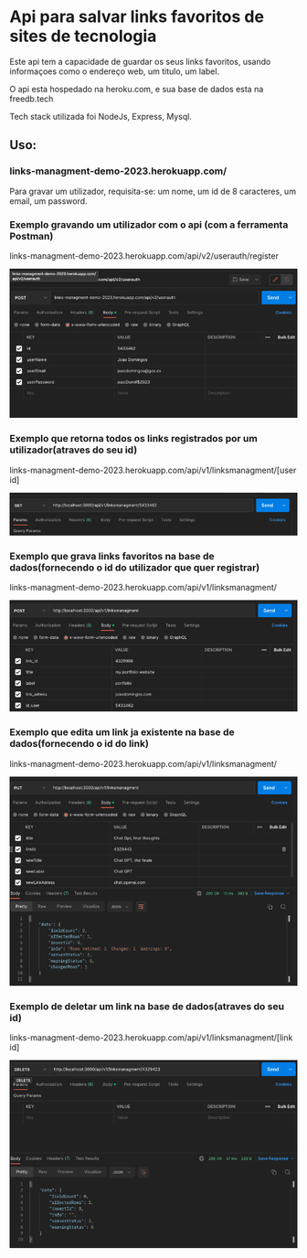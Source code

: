 
# Api para salvar links favoritos de sites de tecnologia

Este api tem a capacidade de guardar os seus links favoritos, usando informaçoes como o endereço web, um titulo, um label.

O api esta hospedado na heroku.com, e sua base de dados esta na freedb.tech

Tech stack utilizada foi NodeJs, Express, Mysql.

## Uso:

### links-managment-demo-2023.herokuapp.com/

Para gravar um utilizador, requisita-se: um nome, um id de 8 caracteres, um email, um password.

### Exemplo gravando um utilizador com o api (com a ferramenta Postman)

links-managment-demo-2023.herokuapp.com/api/v2/userauth/register

![alt text](./api/exampleScreenShots/userRegistration.png?raw=true)

### Exemplo que retorna todos os links registrados por um utilizador(atraves do seu id)

links-managment-demo-2023.herokuapp.com/api/v1/linksmanagment/[user id]

![alt text](./api/exampleScreenShots/linkConsultation.png?raw=true)

### Exemplo que grava links favoritos na base de dados(fornecendo o id do utilizador que quer registrar)

links-managment-demo-2023.herokuapp.com/api/v1/linksmanagment/

![alt text](./api/exampleScreenShots/linkRegistration.png?raw=true)

### Exemplo que edita um link ja existente na base de dados(fornecendo o id do link)


links-managment-demo-2023.herokuapp.com/api/v1/linksmanagment/

![alt text](./api/exampleScreenShots/linkEdition.png?raw=true)

### Exemplo de deletar um link na base de dados(atraves do seu id)

links-managment-demo-2023.herokuapp.com/api/v1/linksmanagment/[link id]

![alt text](./api/exampleScreenShots/linkDelition.png?raw=true)


